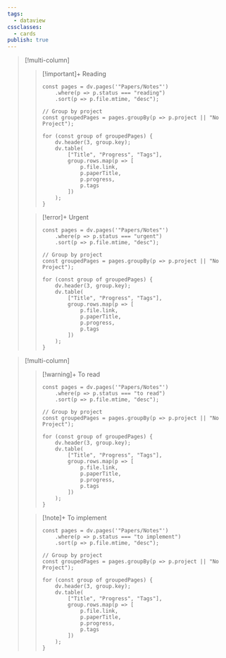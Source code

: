 ```yaml
---
tags:
  - dataview
cssclasses:
  - cards
publish: true
---
```


> [!multi-column]
>
>> [!important]+ Reading
>> ```dataviewjs
>> const pages = dv.pages('"Papers/Notes"')
>>     .where(p => p.status === "reading")
>>     .sort(p => p.file.mtime, "desc");
>> 
>> // Group by project
>> const groupedPages = pages.groupBy(p => p.project || "No Project");
>> 
>> for (const group of groupedPages) {
>>     dv.header(3, group.key);
>>     dv.table(
>>         ["Title", "Progress", "Tags"],
>>         group.rows.map(p => [
>>             p.file.link,
>>             p.paperTitle,
>>             p.progress,
>>             p.tags
>>         ])
>>     );
>> }
>> ```
>
>> [!error]+ Urgent
>> ```dataviewjs
>> const pages = dv.pages('"Papers/Notes"')
>>     .where(p => p.status === "urgent")
>>     .sort(p => p.file.mtime, "desc");
>> 
>> // Group by project
>> const groupedPages = pages.groupBy(p => p.project || "No Project");
>> 
>> for (const group of groupedPages) {
>>     dv.header(3, group.key);
>>     dv.table(
>>         ["Title", "Progress", "Tags"],
>>         group.rows.map(p => [
>>             p.file.link,
>>             p.paperTitle,
>>             p.progress,
>>             p.tags
>>         ])
>>     );
>> }
>> ```

> [!multi-column]
> 
>> [!warning]+ To read
>> ```dataviewjs
>> const pages = dv.pages('"Papers/Notes"')
>>     .where(p => p.status === "to read")
>>     .sort(p => p.file.mtime, "desc");
>> 
>> // Group by project
>> const groupedPages = pages.groupBy(p => p.project || "No Project");
>> 
>> for (const group of groupedPages) {
>>     dv.header(3, group.key);
>>     dv.table(
>>         ["Title", "Progress", "Tags"],
>>         group.rows.map(p => [
>>             p.file.link,
>>             p.paperTitle,
>>             p.progress,
>>             p.tags
>>         ])
>>     );
>> }
>> ```
>
>> [!note]+ To implement
>> ```dataviewjs
>> const pages = dv.pages('"Papers/Notes"')
>>     .where(p => p.status === "to implement")
>>     .sort(p => p.file.mtime, "desc");
>> 
>> // Group by project
>> const groupedPages = pages.groupBy(p => p.project || "No Project");
>> 
>> for (const group of groupedPages) {
>>     dv.header(3, group.key);
>>     dv.table(
>>         ["Title", "Progress", "Tags"],
>>         group.rows.map(p => [
>>             p.file.link,
>>             p.paperTitle,
>>             p.progress,
>>             p.tags
>>         ])
>>     );
>> }
>> ```